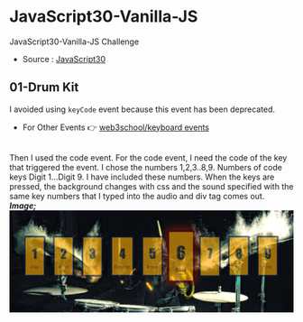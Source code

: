 # JavaScript30-Vanilla-JS 
JavaScript30-Vanilla-JS Challenge 
* Source : [JavaScript30](https://javascript30.com/)
## 01-Drum Kit 
I avoided using `keyCode` event because this event has been deprecated. 
<br/> 
* For Other Events :point_right:  [web3school/keyboard events](https://www.w3schools.com/jsref/obj_keyboardevent.asp) 
<br/> 
Then I used the code event. For the code event, I need the code of the key that triggered the event. I chose the numbers 1,2,3..8,9. Numbers of code keys Digit 1...Digit 9. I have included these numbers. When the keys are pressed, the background changes with css and the sound specified with the same key numbers that I typed into the audio and div tag comes out.
<br/>
<b><em>Image;</em><b/>
<br/>
<img src="./01-DrumKit/image.png">
<br/>
